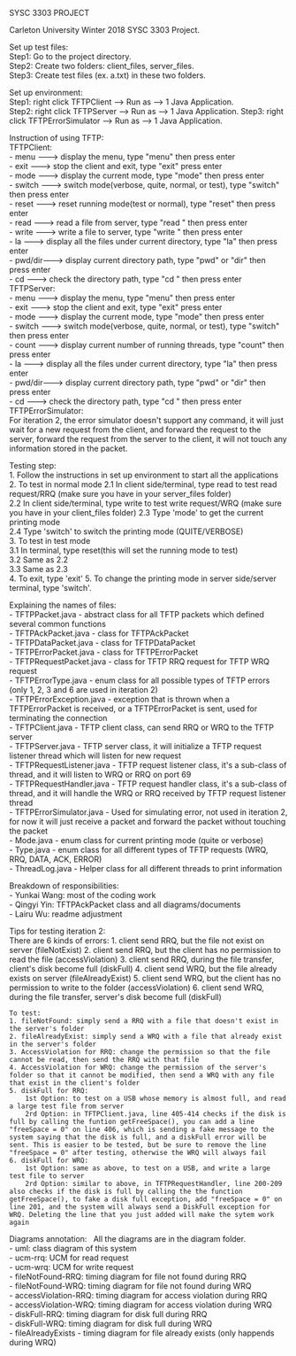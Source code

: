 SYSC 3303 PROJECT

Carleton University Winter 2018 SYSC 3303 Project.

Set up test files:  
	Step1: Go to the project directory.  
	Step2: Create two folders: client_files, server_files.  
	Step3: Create test files (ex. a.txt) in these two folders.  

Set up environment:  
	Step1: right click TFTPClient --> Run as --> 1 Java Application.  
	Step2: right click TFTPServer --> Run as --> 1 Java Application.
	Step3: right click TFTPErrorSimulator --> Run as --> 1 Java Application.

Instruction of using TFTP:  
	TFTPClient:  
		- menu   ---> display the menu, type "menu" then press enter  
		- exit   ---> stop the client and exit, type "exit" press enter  
		- mode   ---> display the current mode, type "mode" then press enter  
		- switch ---> switch mode(verbose, quite, normal, or test), type "switch" then press enter  
		- reset  ---> reset running mode(test or normal), type "reset" then press enter  
		- read   ---> read a file from server, type "read <filename>" then press enter  
		- write  ---> write a file to server, type "write <filename>" then press enter  
                - la     ---> display all the files under current directory, type "la" then press enter  
		- pwd/dir---> display current directory path, type "pwd" or "dir" then press enter  
		- cd     ---> check the directory path, type "cd <path>" then press enter  
	TFTPServer:  
		- menu   ---> display the menu, type "menu" then press enter  
		- exit   ---> stop the client and exit, type "exit" press enter  
		- mode   ---> display the current mode, type "mode" then press enter  
		- switch ---> switch mode(verbose, quite, normal, or test), type "switch" then press enter  
		- count  ---> display current number of running threads, type "count" then press enter  
		- la     ---> display all the files under current directory, type "la" then press enter  
		- pwd/dir---> display current directory path, type "pwd" or "dir" then press enter  
		- cd     ---> check the directory path, type "cd <path>" then press enter  
	TFTPErrorSimulator:  
		For iteration 2, the error simulator doesn't support any command, it will just wait for a new request from the client, and forward the request to the server, forward the request from the server to the client, it will not touch any information stored in the packet.  
		
Testing step:  
	1. Follow the instructions in set up environment to start all the applications  
	2. To test in normal mode
		2.1 In client side/terminal, type read <filename> to test read request/RRQ (make sure you have <filename> in your server_files folder)  
		2.2 In client side/terminal, type write <filename> to test write request/WRQ (make sure you have <filename> in your client_files folder) 
		2.3 Type 'mode' to get the current printing mode  
		2.4 Type 'switch' to switch the printing mode (QUITE/VERBOSE)  
	3. To test in test mode  
		3.1 In terminal, type reset(this will set the running mode to test)  
		3.2 Same as 2.2  
		3.3 Same as 2.3  
	4. To exit, type 'exit' 
	5. To change the printing mode in server side/server terminal, type 'switch'.  
	
Explaining the names of files:  
	- TFTPPacket.java - abstract class for all TFTP packets which defined several common functions  
	- TFTPAckPacket.java - class for TFTPAckPacket  
	- TFTPDataPacket.java - class for TFTPDataPacket  
	- TFTPErrorPacket.java - class for TFTPErrorPacket  
	- TFTPRequestPacket.java - class for TFTP RRQ request for TFTP WRQ request  
	- TFTPErrorType.java - enum class for all possible types of TFTP errors (only 1, 2, 3 and 6 are used in iteration 2)  
	- TFTPErrorException.java - exception that is thrown when a TFTPErrorPacket is received, or a TFTPErrorPacket is sent, used for terminating the connection  
	- TFTPClient.java - TFTP client class, can send RRQ or WRQ to the TFTP server  
	- TFTPServer.java - TFTP server class, it will initialize a TFTP request listener thread which will listen for new request  
	- TFTPRequestListener.java - TFTP request listener class, it's a sub-class of thread, and it will listen to WRQ or RRQ on port 69  
	- TFTPRequestHandler.java - TFTP request handler class, it's a sub-class of thread, and it will handle the WRQ or RRQ received by TFTP request listener thread  
	- TFTPErrorSimulator.java - Used for simulating error, not used in iteration 2, for now it will just receive a packet and forward the packet without touching the packet  
	- Mode.java - enum class for current printing mode (quite or verbose)  
	- Type.java - enum class for all different types of TFTP requests (WRQ, RRQ, DATA, ACK, ERROR)  
	- ThreadLog.java - Helper class for all different threads to print information  

 Breakdown of responsibilities:  
 	- Yunkai Wang: most of the coding work  
 	- Qingyi Yin: TFTPAckPacket class and all diagrams/documents  
	- Lairu Wu: readme adjustment
 	
	
Tips for testing iteration 2:  
	There are 6 kinds of errors:
	1. client send RRQ, but the file not exist on server (fileNotExist)
 	2. client send RRQ, but the client has no permission to read the file (accessViolation)
 	3. client send RRQ, during the file transfer, client's disk become full (diskFull)
 	4. client send WRQ, but the file already exists on server (fileAlreadyExist)
 	5. client send WRQ, but the client has no permission to write to the folder (accessViolation)
 	6. client send WRQ, during the file transfer, server's disk become full (diskFull)
	
	To test: 
	1. fileNotFound: simply send a RRQ with a file that doesn't exist in the server's folder  
	2. fileAlreadyExist: simply send a WRQ with a file that already exist in the server's folder  
	3. AccessViolation for RRQ: change the permission so that the file cannot be read, then send the RRQ with that file  
	4. AccessViolation for WRQ: change the permission of the server's folder so that it cannot be modified, then send a WRQ with any file that exist in the client's folder  
	5. diskFull for RRQ: 
		1st Option: to test on a USB whose memory is almost full, and read a large test file from server  
		2rd Option: in TFTPClient.java, line 405-414 checks if the disk is full by calling the funtion getFreeSpace(), you can add a line "freeSpace = 0" on line 406, which is sending a fake message to the system saying that the disk is full, and a diskFull error will be sent. This is easier to be tested, but be sure to remove the line "freeSpace = 0" after testing, otherwise the WRQ will always fail  
	6. diskFull for WRQ: 
		1st Option: same as above, to test on a USB, and write a large test file to server  
		2rd Option: similar to above, in TFTPRequestHandler, line 200-209 also checks if the disk is full by calling the the function getFreeSpace(), to fake a disk full exception, add "freeSpace = 0" on line 201, and the system will always send a DiskFull exception for WRQ. Deleting the line that you just added will make the sytem work again  

 Diagrams annotation:  
 	All the diagrams are in the diagram folder.  
 	- uml: class diagram of this system  
 	- ucm-rrq: UCM for read request  
 	- ucm-wrq: UCM for write request  
	- fileNotFound-RRQ: timing diagram for file not found during RRQ  
	- fileNotFound-WRQ: timing diagram for file not found during WRQ  
	- accessViolation-RRQ: timing diagram for access violation during RRQ  
	- accessViolation-WRQ: timing diagram for access violation during WRQ  
	- diskFull-RRQ: timing diagram for disk full during RRQ  
	- diskFull-WRQ: timing diagram for disk full during WRQ  
	- fileAlreadyExists - timing diagram for file already exists (only happends during WRQ)  

